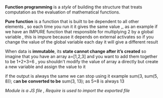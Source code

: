 
**Function programming** is a *style* of building the structure  that treats computation as the evaluation of mathematical functions.

**Pure function** is a function that is built to be  dependent to all other elements , so each time you run it it gives the same value ,, as an example if we have an  IMPURE function that responsible for  multiplying 2 by a global variable , this is impure because it depends on external activates so if you change the value of the global variable each day it will give a different result 


When data is **immutable**, its ****state cannot change**  after it’s created** so imagine that you have an array a=[1,2,3] and you want to add them together to be 1+2+3=6 , you shouldn't modify the value of array a directly but create a new variable and assign the value to it

if the output is always the same we can stop using it example 
sum(3, sum(5, 8)); c**an be converted to be** sum(3, 13); as 5+8 is always 13

*Module is a JS file  , 
Require is used to import the exported file* 